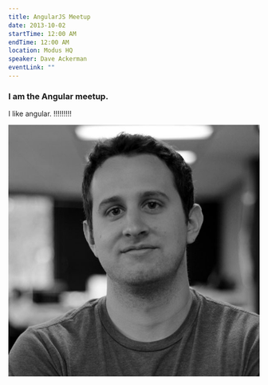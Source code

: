```yaml
---
title: AngularJS Meetup
date: 2013-10-02
startTime: 12:00 AM
endTime: 12:00 AM
location: Modus HQ
speaker: Dave Ackerman
eventLink: ""
---
```

<h3>I am the Angular meetup.</h3>
<p>
	  I like angular. !!!!!!!!!
</p>
<p>
	 <img src="/assets/events/img/dave.jpg">
</p>